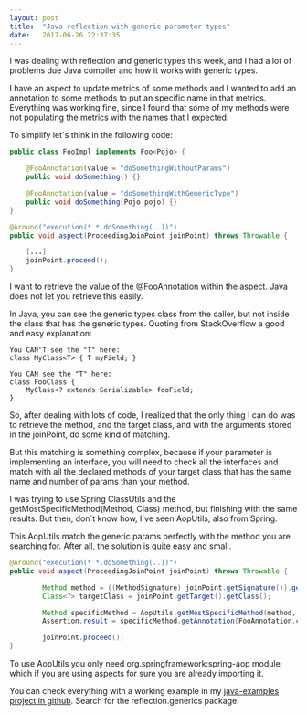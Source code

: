 ```yaml
---
layout: post
title:  "Java reflection with generic parameter types"
date:   2017-06-26 22:37:35
---
```

I was dealing with reflection and generic types this week, and I had a lot of problems due Java compiler and how it works with generic types.

I have an aspect to update metrics of some methods and I wanted to add an annotation to some methods to put an specific name in that metrics. Everything was working fine, since I found that some of my methods were not populating the metrics with the names that I expected.

To simplify let´s think in the following code:
```java
public class FooImpl implements Foo<Pojo> {

    @FooAnnotation(value = "doSomethingWithoutParams")
    public void doSomething() {}

    @FooAnnotation(value = "doSomethingWithGenericType")
    public void doSomething(Pojo pojo) {}
}
```

```java
@Around("execution(* *.doSomething(..))")
public void aspect(ProceedingJoinPoint joinPoint) throws Throwable {

    [...]
    joinPoint.proceed();
}
```

I want to retrieve the value of the @FooAnnotation within the aspect. Java does not let you retrieve this easily.

In Java, you can see the generic types class from the caller, but not inside the class that has the generic types. Quoting from StackOverflow a good and easy explanation:
```
You CAN'T see the "T" here:
class MyClass<T> { T myField; }

You CAN see the "T" here:
class FooClass {
    MyClass<? extends Serializable> fooField;
}
```

So, after dealing with lots of code, I realized that the only thing I can do was to retrieve the method, and the target class, and with the arguments stored in the joinPoint, do some kind of matching.

But this matching is something complex, because if your parameter is implementing an interface, you will need to check all the interfaces and match with all the declared methods of your target class that has the same name and number of params than your method.

I was trying to use Spring ClassUtils and the getMostSpecificMethod(Method, Class) method, but finishing with the same results. But then, don´t know how, I´ve seen AopUtils, also from Spring.

This AopUtils match the generic params perfectly with the method you are searching for. After all, the solution is quite easy and small.

```java
@Around("execution(* *.doSomething(..))")
public void aspect(ProceedingJoinPoint joinPoint) throws Throwable {

        Method method = ((MethodSignature) joinPoint.getSignature()).getMethod();
        Class<?> targetClass = joinPoint.getTarget().getClass();

        Method specificMethod = AopUtils.getMostSpecificMethod(method, targetClass);
        Assertion.result = specificMethod.getAnnotation(FooAnnotation.class).value();

        joinPoint.proceed();
}
```

To use AopUtils you only need org.springframework:spring-aop module, which if you are using aspects for sure you are already importing it.

You can check everything with a working example in my [java-examples project in github](https://github.com/caay2000/java-examples). Search for the reflection.generics package.